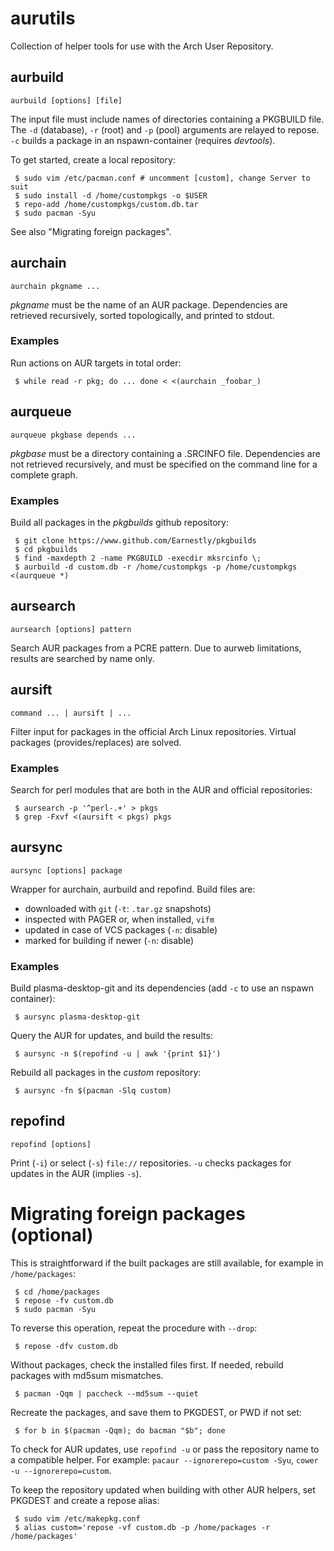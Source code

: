 # aurutils

Collection of helper tools for use with the Arch User Repository.

## aurbuild

```aurbuild [options] [file]```

The input file must include names of directories containing a PKGBUILD file. The ```-d``` (database), ```-r``` (root) and ```-p``` (pool) arguments are relayed to repose. ```-c``` builds a package in an nspawn-container (requires _devtools_).

To get started, create a local repository:

```
 $ sudo vim /etc/pacman.conf # uncomment [custom], change Server to suit
 $ sudo install -d /home/custompkgs -o $USER
 $ repo-add /home/custompkgs/custom.db.tar
 $ sudo pacman -Syu
```

See also "Migrating foreign packages".

## aurchain

```aurchain pkgname ...```

_pkgname_ must be the name of an AUR package. Dependencies are retrieved recursively, sorted topologically, and printed to stdout.

### Examples

Run actions on AUR targets in total order:

```
 $ while read -r pkg; do ... done < <(aurchain _foobar_)
```

## aurqueue

```aurqueue pkgbase depends ...```

_pkgbase_ must be a directory containing a .SRCINFO file. Dependencies are not retrieved recursively, and must be specified on the command line for a complete graph.

### Examples

Build all packages in the _pkgbuilds_ github repository:

```
 $ git clone https://www.github.com/Earnestly/pkgbuilds
 $ cd pkgbuilds
 $ find -maxdepth 2 -name PKGBUILD -execdir mksrcinfo \;
 $ aurbuild -d custom.db -r /home/custompkgs -p /home/custompkgs <(aurqueue *)
```

## aursearch

```aursearch [options] pattern```

Search AUR packages from a PCRE pattern. Due to aurweb limitations, results are searched by name only.

## aursift

```command ... | aursift | ...```

Filter input for packages in the official Arch Linux repositories. Virtual packages (provides/replaces) are solved.

### Examples

Search for perl modules that are both in the AUR and official repositories:

```
 $ aursearch -p '^perl-.+' > pkgs
 $ grep -Fxvf <(aursift < pkgs) pkgs
```

## aursync

```aursync [options] package```

Wrapper for aurchain, aurbuild and repofind. Build files are:

+ downloaded with `git` (`-t`: `.tar.gz` snapshots)
+ inspected with PAGER or, when installed, `vifm`
+ updated in case of VCS packages (`-n`: disable)
+ marked for building if newer (`-n`: disable)

### Examples

Build plasma-desktop-git and its dependencies (add `-c` to use an nspawn container):

```
 $ aursync plasma-desktop-git
```

Query the AUR for updates, and build the results:

```
 $ aursync -n $(repofind -u | awk '{print $1}')
```

Rebuild all packages in the _custom_ repository:

```
 $ aursync -fn $(pacman -Slq custom)
```

## repofind

```repofind [options]```

Print (`-i`) or select (`-s`) `file://` repositories. `-u` checks packages for updates in the AUR (implies `-s`).

# Migrating foreign packages (optional)

This is straightforward if the built packages are still available, for example in `/home/packages`:

```
 $ cd /home/packages
 $ repose -fv custom.db
 $ sudo pacman -Syu
```

To reverse this operation, repeat the procedure with `--drop`:

```
 $ repose -dfv custom.db
```

Without packages, check the installed files first. If needed, rebuild packages with md5sum mismatches.

```
 $ pacman -Qqm | paccheck --md5sum --quiet
```

Recreate the packages, and save them to PKGDEST, or PWD if not set:

```
 $ for b in $(pacman -Qqm); do bacman "$b"; done
```

To check for AUR updates, use `repofind -u` or pass the repository name to a compatible helper. For example: `pacaur --ignorerepo=custom -Syu`, `cower -u --ignorerepo=custom`.

To keep the repository updated when building with other AUR helpers, set PKGDEST and create a repose alias:

```
 $ sudo vim /etc/makepkg.conf
 $ alias custom='repose -vf custom.db -p /home/packages -r /home/packages'
```
